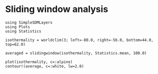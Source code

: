 # Sliding window analysis

```@example slide
using SimpleSDMLayers
using Plots
using Statistics

isothermality = worldclim(3; left=-80.0, right=-56.0, bottom=44.0, top=62.0)
```

```@example slide
averaged = slidingwindow(isothermality, Statistics.mean, 100.0)
```

```@example slide
plot(isothermality, c=:alpine)
contour!(average, c=:white, lw=2.0)
```
